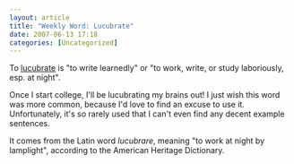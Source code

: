 ```yaml
---
layout: article
title: "Weekly Word: Lucubrate"
date: 2007-06-13 17:18
categories: [Uncategorized]
---
```

To <a href="http://dictionary.reference.com/browse/lucubrate">lucubrate</a> is "to write learnedly" or "to work, write, or study laboriously, esp. at night".

Once I start college, I'll be lucubrating my brains out! I just wish this word was more common, because I'd love to find an excuse to use it. Unfortunately, it's so rarely used that I can't even find any decent example sentences.

It comes from the Latin word <em>lucubrare</em>, meaning "to work at night by lamplight", according to the American Heritage Dictionary.
